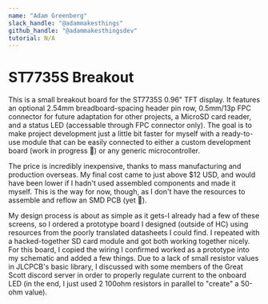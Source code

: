 ```yaml
---
name: "Adam Greenberg"
slack_handle: "@adammakesthings"
github_handle: "@adammakesthingsdev"
tutorial: N/A
---
```


# ST7735S Breakout
This is a small breakout board for the ST7735S 0.96" TFT display. It features an optional 2.54mm breadboard-spacing header pin row, 0.5mm/13p FPC connector for future adaptation for other projects, a MicroSD card reader, and a status LED (accessable through FPC connector only).
The goal is to make project development just a little bit faster for myself with a ready-to-use module that can be easily connected to either a custom development board (work in progress 👀) or any generic microcontroller.

The price is incredibly inexpensive, thanks to mass manufacturing and production overseas. My final cost came to just above $12 USD, and would have been lower if I hadn't used assembled components and made it myself. This is the way for now, though, as I don't have the resources to assemble and reflow an SMD PCB (yet 👀).

My design process is about as simple as it gets-I already had a few of these screens, so I ordered a prototype board I designed (outside of HC) using resources from the poorly translated datasheets I could find. I repeated with a hacked-together SD card module and got both working together nicely. For this board, I copied the wiring I confirmed worked as a prototype into my schematic and added a few things. Due to a lack of small resistor values in JLCPCB's basic library, I discussed with some members of the Great Scott discord server in order to properly regulate current to the onboard LED (in the end, I just used 2 100ohm resistors in parallel to "create" a 50-ohm value).
